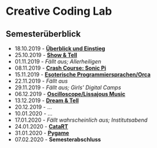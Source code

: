 # Creative Coding Lab

## Semesterüberblick 

* 18.10.2019 - **[Überblick und Einstieg](01)**
* 25.10.2019 - **[Show & Tell](02)**
* 01.11.2019 - *Fällt aus; Allerheiligen*
* 08.11.2019 - **[Crash Course: Sonic Pi](03)**
* 15.11.2019 - **[Esoterische Programmiersprachen/Orca](04)**
* 22.11.2019 - *Fällt aus*
* 29.11.2019 - *Fällt aus; Girls' Digital Camps*
* 06.12.2019 - **[Oscilloscope/Lissajous Music](05)**
* 13.12.2019 - **[Dream & Tell](06)**
* 20.12.2019 - ...
* 10.01.2020 - ...
* 17.01.2020 - *Fällt wahrscheinlich aus; Institutsabend*
* 24.01.2020 - **[CataRT](http://imtr.ircam.fr/imtr/CataRT)**
* 31.01.2020 - **[Pygame](https://www.pygame.org/)**
* 07.02.2020 - **Semesterabschluss**